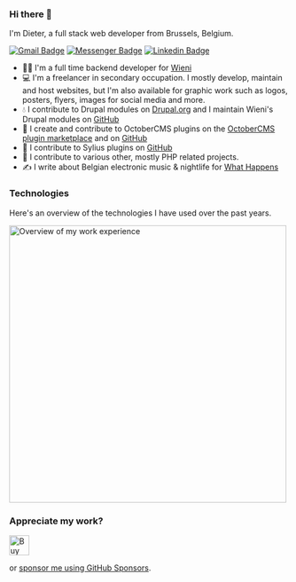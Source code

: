 ### Hi there 👋
I'm Dieter, a full stack web developer from Brussels, Belgium.

[![Gmail Badge](https://img.shields.io/badge/-dieter.holvoet@gmail.com-c14438?style=flat-square&logo=Gmail&logoColor=white&link=mailto:dieter.holvoet@gmail.com)](mailto:dieter.holvoet@gmail.com)
[![Messenger Badge](https://img.shields.io/badge/-dieterholvoet-006AFF?style=flat-square&logo=Messenger&logoColor=white&link=https://m.me/dieterholvoet)](https://m.me/dieterholvoet)
[![Linkedin Badge](https://img.shields.io/badge/-dieterholvoet-blue?style=flat-square&logo=Linkedin&logoColor=white&link=https://www.linkedin.com/in/dieterholvoet/)](https://www.linkedin.com/in/dieterholvoet/)


- 👨‍💻 I'm a full time backend developer for [Wieni](https://www.wieni.be/werken-bij-wieni/wie-wie/dieter-backend-developer)
- 💻 I'm a freelancer in secondary occupation. I mostly develop, maintain and host websites, but I'm also available for graphic work such as logos, posters, flyers, images for social media and more.
- 💧 I contribute to Drupal modules on [Drupal.org](https://www.drupal.org/u/dieterholvoet) and I maintain Wieni's Drupal modules on [GitHub](https://github.com/wieni?q=drupal-module)
- 🍁 I create and contribute to OctoberCMS plugins on the [OctoberCMS plugin marketplace](https://octobercms.com/author/DieterHolvoet) and on [GitHub](https://github.com/DieterHolvoet?tab=repositories&q=octobercms-plugin)
- 🛒 I contribute to Sylius plugins on [GitHub](https://github.com/DieterHolvoet?tab=repositories&q=sylius-plugin)
- 🐘 I contribute to various other, mostly PHP related projects.
- ✍ I write about Belgian electronic music & nightlife for [What Happens](http://whathappens.be)

<!--
**DieterHolvoet/DieterHolvoet** is a ✨ _special_ ✨ repository because its `README.md` (this file) appears on your GitHub profile.

Here are some ideas to get you started:

- 🔭 I’m currently working on ...
- 🌱 I’m currently learning ...
- 👯 I’m looking to collaborate on ...
- 🤔 I’m looking for help with ...
- 💬 Ask me about ...
- 📫 How to reach me: ...
- 😄 Pronouns: ...
- ⚡ Fun fact: ...
-->

### Technologies
Here's an overview of the technologies I have used over the past years.

<a href='https://profile.codersrank.io/user/dieterholvoet' target='_blank'><img style='height: auto; width: 500px; max-width: 100%' src='https://cr-skills-chart-widget.azurewebsites.net/api/api?username=dieterholvoet&skills=CSS,Dart,Java,JavaScript,Less,PHP,SCSS,Shell&bg=f0f6fc' border='0' alt='Overview of my work experience' /></a>

### Appreciate my work?
<a href='https://ko-fi.com/C0C44KOYC' target='_blank'><img height='36' style='border:0px;height:36px;' src='https://cdn.ko-fi.com/cdn/kofi2.png?v=2' border='0' alt='Buy Me a Coffee at ko-fi.com' /></a>

or [sponsor me using GitHub Sponsors](https://github.com/sponsors/DieterHolvoet).
